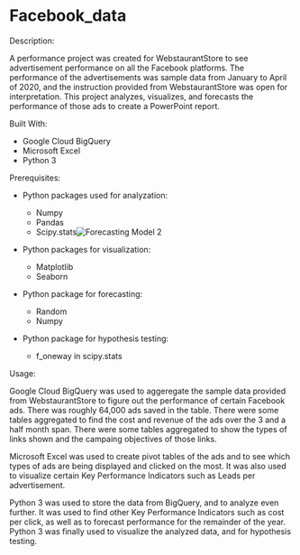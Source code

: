 # Facebook_data

Description:

A performance project was created for WebstaurantStore to see advertisement performance on all the Facebook platforms. The performance of the advertisements was sample data from January to April of 2020, and the instruction provided from WebstaurantStore was open for interpretation. This project analyzes, visualizes, and forecasts the performance of those ads to create a PowerPoint report.

Built With:
- Google Cloud BigQuery
- Microsoft Excel
- Python 3 

Prerequisites:
- Python packages used for analyzation:
  - Numpy
  - Pandas
  - Scipy.stats![Forecasting Model 2](https://user-images.githubusercontent.com/78121835/130522852-986d0263-4ac5-4bfb-9738-20e1a2c272ad.png)

- Python packages for visualization:
  - Matplotlib
  - Seaborn
- Python package for forecasting:
  - Random
  - Numpy
- Python package for hypothesis testing:
  - f_oneway in scipy.stats

Usage:

Google Cloud BigQuery was used to aggeregate the sample data provided from WebstaurantStore to figure out the performance of certain Facebook ads. There was roughly 64,000 ads saved in the table. There were some tables aggregated to find the cost and revenue of the ads over the 3 and a half month span. There were some tables aggregated to show the types of links shown and the campaing objectives of those links.

Microsoft Excel was used to create pivot tables of the ads and to see which types of ads are being displayed and clicked on the most. It was also used to visualize certain Key Performance Indicators such as Leads per advertisement.

Python 3 was used to store the data from BigQuery, and to analyze even further. It was used to find other Key Performance Indicators such as cost per click, as well as to forecast performance for the remainder of the year. Python 3 was finally used to visualize the analyzed data, and for hypothesis testing.



